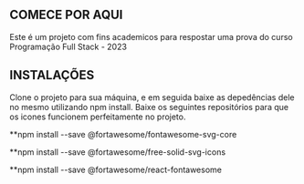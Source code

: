 ## COMECE POR AQUI
Este é um projeto com fins academicos para respostar uma prova do curso Programação Full Stack - 2023

## INSTALAÇÕES
Clone o projeto para sua máquina, e em seguida baixe as depedências dele no mesmo utilizando npm install.
Baixe os seguintes repositórios para que os icones funcionem perfeitamente no projeto.

**npm install --save @fortawesome/fontawesome-svg-core

**npm install --save @fortawesome/free-solid-svg-icons

**npm install --save @fortawesome/react-fontawesome